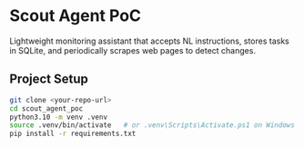 # Scout Agent PoC

Lightweight monitoring assistant that accepts NL instructions, stores tasks in SQLite, and periodically scrapes web pages to detect changes.

## Project Setup

```bash
git clone <your-repo-url>
cd scout_agent_poc
python3.10 -m venv .venv
source .venv/bin/activate   # or .venv\Scripts\Activate.ps1 on Windows
pip install -r requirements.txt
